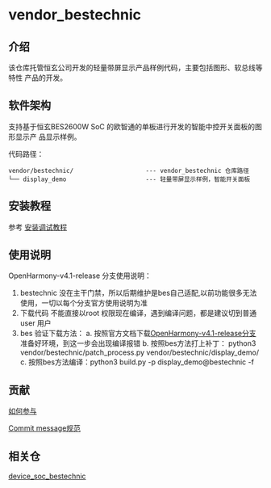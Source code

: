 # vendor_bestechnic

## 介绍

该仓库托管恒玄公司开发的轻量带屏显示产品样例代码，主要包括图形、软总线等特性
产品的开发。

## 软件架构

支持基于恒玄BES2600W SoC 的欧智通的单板进行开发的智能中控开关面板的图形显示产
品显示样例。

代码路径：

```
vendor/bestechnic/                    --- vendor_bestechnic 仓库路径
└── display_demo                      --- 轻量带屏显示样例，智能开关面板
```

## 安装教程

参考 [安装调试教程](https://gitee.com/openharmony/device_soc_bestechnic/blob/master/README.md)

## 使用说明
OpenHarmony-v4.1-release 分支使用说明：
1. bestechnic 没在主干门禁，所以后期维护是bes自己适配,以前功能很多无法使用，一切以每个分支官方使用说明为准
2. 下载代码 不能直接以root 权限现在编译，遇到编译问题，都是建议切到普通user 用户
3. bes 验证下载方法：
    a. 按照官方文档下载[OpenHarmony-v4.1-release分支](https://gitee.com/openharmony/docs/blob/master/zh-cn/release-notes/OpenHarmony-v4.1-release.md) 准备好环境，到这一步会出现编译报错
    b. 按照bes方法打上补丁： python3 vendor/bestechnic/patch_process.py vendor/bestechnic/display_demo/
    c. 按照bes方法编译：python3 build.py -p display_demo@bestechnic -f

## 贡献

[如何参与](https://gitee.com/openharmony/docs/blob/HEAD/zh-cn/contribute/%E5%8F%82%E4%B8%8E%E8%B4%A1%E7%8C%AE.md)

[Commit message规范](https://gitee.com/openharmony/device_qemu/wikis/Commit%20message%E8%A7%84%E8%8C%83?sort_id=4042860)

## 相关仓

[device_soc_bestechnic](https://gitee.com/openharmony/device_soc_bestechnic/blob/master/README.md)

